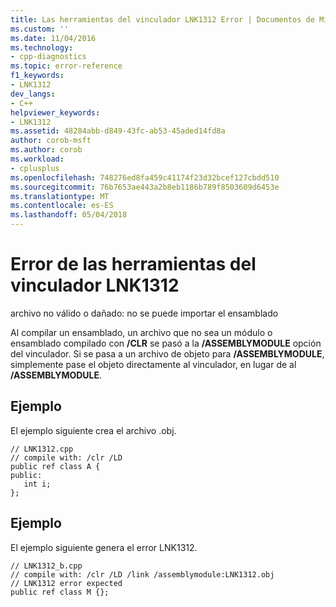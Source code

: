 ```yaml
---
title: Las herramientas del vinculador LNK1312 Error | Documentos de Microsoft
ms.custom: ''
ms.date: 11/04/2016
ms.technology:
- cpp-diagnostics
ms.topic: error-reference
f1_keywords:
- LNK1312
dev_langs:
- C++
helpviewer_keywords:
- LNK1312
ms.assetid: 48284abb-d849-43fc-ab53-45aded14fd8a
author: corob-msft
ms.author: corob
ms.workload:
- cplusplus
ms.openlocfilehash: 748276ed8fa459c41174f23d32bcef127cbdd510
ms.sourcegitcommit: 76b7653ae443a2b8eb1186b789f8503609d6453e
ms.translationtype: MT
ms.contentlocale: es-ES
ms.lasthandoff: 05/04/2018
---
```

# <a name="linker-tools-error-lnk1312"></a>Error de las herramientas del vinculador LNK1312
archivo no válido o dañado: no se puede importar el ensamblado  
  
 Al compilar un ensamblado, un archivo que no sea un módulo o ensamblado compilado con **/CLR** se pasó a la **/ASSEMBLYMODULE** opción del vinculador.  Si se pasa a un archivo de objeto para **/ASSEMBLYMODULE**, simplemente pase el objeto directamente al vinculador, en lugar de al **/ASSEMBLYMODULE**.  
  
## <a name="example"></a>Ejemplo  
 El ejemplo siguiente crea el archivo .obj.  
  
```  
// LNK1312.cpp  
// compile with: /clr /LD  
public ref class A {  
public:  
   int i;  
};  
```  
  
## <a name="example"></a>Ejemplo  
 El ejemplo siguiente genera el error LNK1312.  
  
```  
// LNK1312_b.cpp  
// compile with: /clr /LD /link /assemblymodule:LNK1312.obj  
// LNK1312 error expected  
public ref class M {};  
```